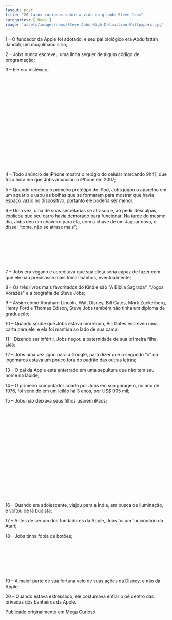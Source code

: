 ```yaml
---
layout: post
title: "20 fatos curiosos sobre a vida do grande Steve Jobs"
categories: [ News ]
image: 'assets/images/news/Steve-Jobs-High-Definition-Wallpapers.jpg'
---
```


1 – O fundador da Apple foi adotado, e seu pai biológico era Abdulfattah Jandali, um muçulmano sírio;

2 – Jobs nunca escreveu uma linha sequer de algum código de programação;

3 – Ele era disléxico;

<!-- QUADRADO -->
<script async src="//pagead2.googlesyndication.com/pagead/js/adsbygoogle.js"></script>
<ins class="adsbygoogle"
style="display:inline-block;width:336px;height:280px"
data-ad-client="ca-pub-2838251107855362"
data-ad-slot="5351066970"></ins>
<script>
(adsbygoogle = window.adsbygoogle || []).push({});
</script>

4 – Todo anúncio de iPhone mostra o relógio do celular marcando 9h41, que foi a hora em que Jobs anunciou o iPhone em 2007;

5 – Quando recebeu o primeiro protótipo do iPod, Jobs jogou o aparelho em um aquário e usou as bolhas que se formaram para mostrar que havia espaço vazio no dispositivo, portanto ele poderia ser menor;

6 – Uma vez, uma de suas secretárias se atrasou e, ao pedir desculpas, explicou que seu carro havia demorado para funcionar. Na tarde do mesmo dia, Jobs deu um chaveiro para ela, com a chave de um Jaguar novo, e disse: “toma, não se atrase mais”;

<!-- MINI ANÚNCIO -->
<script async src="//pagead2.googlesyndication.com/pagead/js/adsbygoogle.js"></script>
<!-- Games Root -->
<ins class="adsbygoogle"
style="display:inline-block;width:730px;height:95px"
data-ad-client="ca-pub-2838251107855362"
data-ad-slot="5351066970"></ins>
<script>
(adsbygoogle = window.adsbygoogle || []).push({});
</script>

7 – Jobs era vegano e acreditava que sua dieta seria capaz de fazer com que ele não precisasse mais tomar banhos, eventualmente;

8 – Os três livros mais favoritados do Kindle são "A Bíblia Sagrada", "Jogos Vorazes" e a biografia de Steve Jobs;

9 – Assim como Abraham Lincoln, Walt Disney, Bill Gates, Mark Zuckerberg, Henry Ford e Thomas Edison, Steve Jobs também não tinha um diploma de graduação;

<!-- RETANGULO LARGO 2 -->
<script async src="//pagead2.googlesyndication.com/pagead/js/adsbygoogle.js"></script>
<ins class="adsbygoogle"
style="display:block; text-align:center;"
data-ad-layout="in-article"
data-ad-format="fluid"
data-ad-client="ca-pub-2838251107855362"
data-ad-slot="8549252987"></ins>
<script>
(adsbygoogle = window.adsbygoogle || []).push({});
</script>

10 – Quando soube que Jobs estava morrendo, Bill Gates escreveu uma carta para ele, e ela foi mantida ao lado de sua cama;

11 – Dizendo ser infértil, Jobs negou a paternidade de sua primeira filha, Lisa;

12 – Jobs uma vez ligou para a Google, para dizer que o segundo “o” da logomarca estava um pouco fora do padrão das outras letras;

<!-- RETANGULO LARGO -->
<script async src="https://pagead2.googlesyndication.com/pagead/js/adsbygoogle.js"></script>
<!-- Informat -->
<ins class="adsbygoogle"
style="display:block"
data-ad-client="ca-pub-2838251107855362"
data-ad-slot="2327980059"
data-ad-format="auto"
data-full-width-responsive="true"></ins>
<script>
(adsbygoogle = window.adsbygoogle || []).push({});
</script>

13 – O pai da Apple está enterrado em uma sepultura que não tem seu nome na lápide;

14 – O primeiro computador criado por Jobs em sua garagem, no ano de 1976, foi vendido em um leilão há 3 anos, por US$ 905 mil;

15 – Jobs não deixava seus filhos usarem iPads;

<!-- QUADRADO -->
<script async src="//pagead2.googlesyndication.com/pagead/js/adsbygoogle.js"></script>
<ins class="adsbygoogle"
style="display:inline-block;width:336px;height:280px"
data-ad-client="ca-pub-2838251107855362"
data-ad-slot="5351066970"></ins>
<script>
(adsbygoogle = window.adsbygoogle || []).push({});
</script>

16 – Quando era adolescente, viajou para a Índia, em busca de iluminação, e voltou de lá budista;

17 – Antes de ser um dos fundadores da Apple, Jobs foi um funcionário da Atari;

18 – Jobs tinha fobia de botões;

<!-- MINI ANÚNCIO -->
<script async src="//pagead2.googlesyndication.com/pagead/js/adsbygoogle.js"></script>
<!-- Games Root -->
<ins class="adsbygoogle"
style="display:inline-block;width:730px;height:95px"
data-ad-client="ca-pub-2838251107855362"
data-ad-slot="5351066970"></ins>
<script>
(adsbygoogle = window.adsbygoogle || []).push({});
</script>

19 – A maior parte de sua fortuna veio de suas ações da Disney, e não da Apple;

20 – Quando estava estressado, ele costumava enfiar o pé dentro das privadas dos banheiros da Apple.


Publicado originalmente em [Mega Curioso](https://www.megacurioso.com.br/estilo-de-vida/103670-20-fatos-curiosos-sobre-a-vida-do-grande-steve-jobs.htm)
